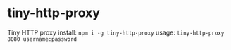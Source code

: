 # tiny-http-proxy
Tiny HTTP proxy
install: `npm i -g tiny-http-proxy` 
usage: `tiny-http-proxy 8080 username:password`

